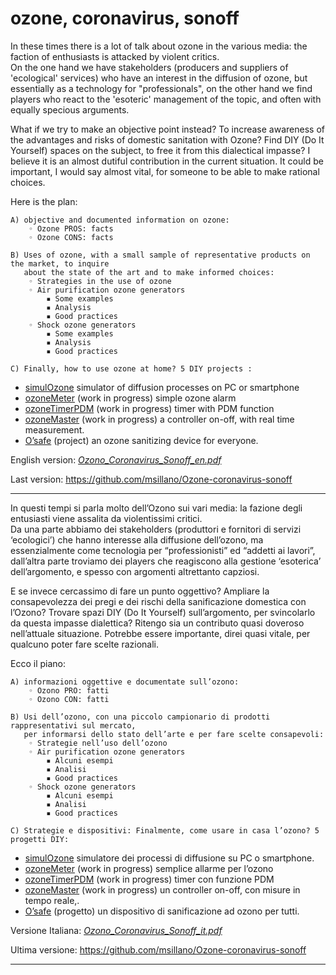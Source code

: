 # ozone, coronavirus, sonoff


In these times there is a lot of talk about ozone in the various media: the faction of enthusiasts is attacked by violent critics. <br> On the one hand we have stakeholders (producers and suppliers of 'ecological' services) who have an interest in the diffusion of ozone, but essentially as a technology for "professionals", on the other hand we find players who react to the 'esoteric' management of the topic, and often with equally specious arguments.

What if we try to make an objective point instead? To increase awareness of the advantages and risks of do­mestic sanitation with Ozone? Find DIY (Do It Yourself) spaces on the subject, to free it from this dialectical impasse? I believe it is an almost dutiful contribution in the current situation. It could be important, I would say almost vital, for someone to be able to make rational choices.

Here is the plan:

    A) objective and documented information on ozone:
        ◦ Ozone PROS: facts
        ◦ Ozone CONS: facts

    B) Uses of ozone, with a small sample of representative products on the market, to inquire 
       about the state of the art and to make informed choices:
        ◦ Strategies in the use of ozone
        ◦ Air purification ozone generators
            ▪ Some examples
            ▪ Analysis
            ▪ Good practices
        ◦ Shock ozone generators
            ▪ Some examples
            ▪ Analysis
            ▪ Good practices

    C) Finally, how to use ozone at home? 5 DIY projects :
    
- [simulOzone](https://github.com/msillano/Ozone-coronavirus-sonoff/tree/master/PROJECTS-DIY/simulOzone) simulator of diffusion processes on PC or smartphone
- [ozoneMeter](https://github.com/msillano/Ozone-coronavirus-sonoff/tree/master/PROJECTS-DIY/ozoneMeter) (work in progress) simple ozone alarm
- [ozoneTimerPDM](https://github.com/msillano/Ozone-coronavirus-sonoff/tree/master/PROJECTS-DIY/timerPDM) (work in progress) timer with PDM function
- [ozoneMaster](https://github.com/msillano/Ozone-coronavirus-sonoff/tree/master/PROJECTS-DIY/ozoneMaster)  (work in progress) a controller on-off, with real time measurement.
- [O’safe](https://github.com/msillano/Ozone-coronavirus-sonoff/tree/master/PROJECTS-DIY/O'safe) (project) an ozone sanitizing device for everyone.

English version: [*Ozono_Coronavirus_Sonoff_en.pdf*](https://github.com/msillano/Ozone-coronavirus-sonoff/blob/master/Ozono_Coronavirus_Sonoff_en.pdf)

Last version: [https://github.com/msillano/Ozone-coronavirus-sonoff ](https://github.com/msillano/Ozone-coronavirus-sonoff )

----------

In questi tempi si parla molto dell’Ozono sui vari media: la fazione degli entusiasti viene assalita da violentissimi critici. <br> Da una parte abbiamo dei stakeholders (produttori e fornitori di servizi ‘ecologici’) che hanno interesse alla diffusione dell’ozono, ma essenzialmente come tecnologia per “professionisti” ed “addetti ai lavori”, dall’altra parte troviamo dei players che reagiscono alla gestione ‘esoterica’ dell’argomento, e spesso con argomenti altrettanto capziosi.

E se invece cercassimo di fare un punto oggettivo? Ampliare la consapevolezza dei pregi e dei rischi della sanificazione domestica con l’Ozono? Trovare spazi DIY (Do It Yourself) sull’argomento, per svincolarlo da questa impasse dialettica? Ritengo sia un contributo quasi doveroso nell’attuale situazione. Potrebbe essere importante, direi quasi vitale, per qualcuno poter fare scelte razionali.

Ecco il piano:

    A) informazioni oggettive e documentate sull’ozono:
        ◦ Ozono PRO: fatti
        ◦ Ozono CON: fatti

    B) Usi dell’ozono, con una piccolo campionario di prodotti rappresentativi sul mercato,
       per informarsi dello stato dell’arte e per fare scelte consapevoli:
        ◦ Strategie nell’uso dell’ozono
        ◦ Air purification ozone generators
            ▪ Alcuni esempi
            ▪ Analisi
            ▪ Good practices
        ◦ Shock ozone generators
            ▪ Alcuni esempi
            ▪ Analisi
            ▪ Good practices

    C) Strategie e dispositivi: Finalmente, come usare in casa l’ozono? 5 progetti DIY:

- [simulOzone](https://github.com/msillano/Ozone-coronavirus-sonoff/tree/master/PROJECTS-DIY/simulOzone) simulatore dei processi di diffusione su PC o smartphone.
- [ozoneMeter](https://github.com/msillano/Ozone-coronavirus-sonoff/tree/master/PROJECTS-DIY/ozoneMeter) (work in progress) semplice allarme per l’ozono
- [ozoneTimerPDM](https://github.com/msillano/Ozone-coronavirus-sonoff/tree/master/PROJECTS-DIY/timerPDM) (work in progress) timer con funzione PDM
- [ozoneMaster](https://github.com/msillano/Ozone-coronavirus-sonoff/tree/master/PROJECTS-DIY/ozoneMaster) (work in progress) un controller on-off, con misure in tempo reale,.
- [O’safe](https://github.com/msillano/Ozone-coronavirus-sonoff/tree/master/PROJECTS-DIY/O'safe) (progetto) un dispositivo di sanificazione ad ozono per tutti.

Versione Italiana: [*Ozono_Coronavirus_Sonoff_it.pdf*](https://github.com/msillano/Ozone-coronavirus-sonoff/blob/master/Ozono_Coronavirus_Sonoff_it.pdf)

Ultima versione: [https://github.com/msillano/Ozone-coronavirus-sonoff ](https://github.com/msillano/Ozone-coronavirus-sonoff )

--------------




   
